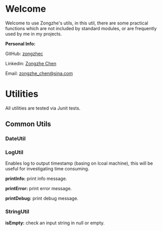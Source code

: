 # Welcome
Welcome to use Zongzhe's utils, in this util, there are some practical functions which are not included by standard modules, or are frequently used by me in my projects.

**Personal Info:**

GitHub: [zongzhec](https://github.com/zongzhec)

Linkedin: [Zongzhe Chen](https://www.linkedin.com/in/zongzhe-chen-82a98a82/)

Email: [zongzhe_chen@sina.com](mailto:zongzhe_chen@sina.com)

# Utilities
All utilities are tested via Junit tests.
## Common Utils
### DateUtil
### LogUtil
Enables log to output timestamp (basing on lcoal machine), this will be useful for investigating time consuming. 

**printInfo:** print info message.

**printError:** print error message.

**printDebug:** print debug message.

### StringUtil
**isEmpty:** check an input string in null or empty. 

